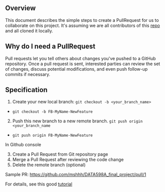 ## Overview
This document describes the simple steps to create a PullRequest for us to collaborate on this project. It's assuming we are all contributors of this [repo](https://github.com/mshhh/DATA598A_final_project) and all cloned it locally.

## Why do I need a PullRequest
Pull requests let you tell others about changes you've pushed to a GitHub repository. Once a pull request is sent, interested parties can review the set of changes, discuss potential modifications, and even push follow-up commits if necessary.

## Specification
1. Create your new local branch: `git checkout -b <your_branch_name>`
  -  `git checkout -b FB-MyName-NewFeature`
2. Push this new branch to a new remote branch. `git push origin <your_branch_name`
  - `git push origin FB-MyName-NewFeature`

In Github console

3. Create a Pull Request from Git repository page
4. Merge a Pull Request after reviewing the code change
5. Delete the remote branch (optional)

Sample PR: https://github.com/mshhh/DATA598A_final_project/pull/1

For details, see this good [tutorial](http://yangsu.github.io/pull-request-tutorial/)
